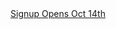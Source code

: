 <div style="text-align: center">
	<a href="#" class="button large">Signup Opens Oct 14th</a>
</div>
<br />
